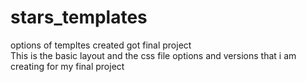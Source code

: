 # stars_templates
options of templtes created got final project \
This is the basic layout and the css file options and versions that i am creating for my final project 
